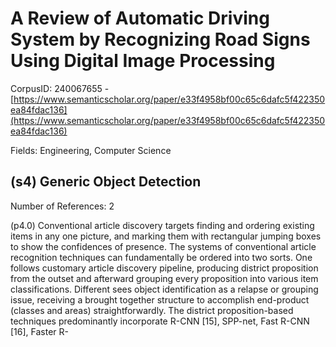 # A Review of Automatic Driving System by Recognizing Road Signs Using Digital Image Processing

CorpusID: 240067655 - [https://www.semanticscholar.org/paper/e33f4958bf00c65c6dafc5f422350ea84fdac136](https://www.semanticscholar.org/paper/e33f4958bf00c65c6dafc5f422350ea84fdac136)

Fields: Engineering, Computer Science

## (s4) Generic Object Detection
Number of References: 2

(p4.0) Conventional article discovery targets finding and ordering existing items in any one picture, and marking them with rectangular jumping boxes to show the confidences of presence. The systems of conventional article recognition techniques can fundamentally be ordered into two sorts. One follows customary article discovery pipeline, producing district proposition from the outset and afterward grouping every proposition into various item classifications. Different sees object identification as a relapse or grouping issue, receiving a brought together structure to accomplish end-product (classes and areas) straightforwardly. The district proposition-based techniques predominantly incorporate R-CNN [15], SPP-net, Fast R-CNN [16], Faster R- 
